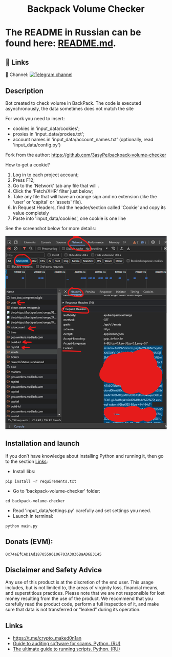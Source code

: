 <h1 align="center">Backpack Volume Checker<h1>

The README in Russian can be found here: [README.md](https://github.com/maked0n1an/backpack-volume-checker/blob/main/README.md).

## 🔗 Links
🔔 Channel: 
[![Telegram channel](https://img.shields.io/endpoint?url=https://runkit.io/damiankrawczyk/telegram-badge/branches/master?url=https://t.me/crypto_maked0n1an)](https://t.me/crypto_maked0n1an)

<h2>Description</h2>
Bot created to check volume in BackPack. The code is executed asynchronously, the data sometimes does not match the site

For work you need to insert:
- cookies in 'input_data/cookies'; 
- proxies in 'input_data/proxies.txt'; 
- account names in 'input_data/account_names.txt' (optionally, read 'input_data/config.py')

Fork from the author: https://github.com/3asyPe/backpack-volume-checker

How to get a cookie?
1. Log in to each project account;
2. Press F12;
3. Go to the 'Network' tab any file that will .
3. Click the 'Fetch/XHR' filter just below;
4. Take any file that will have an orange sign and no extension (like the 'user' or 'capital' or 'assets' file).
5. In Request Headers, find the header/section called 'Cookie' and copy its value completely
6. Paste into 'input_data/cookies', one cookie is one line

See the screenshot below for more details:

![](https://github.com/maked0n1an/backpack-volume-checker/blob/main/instruction.png)


## Installation and launch
If you don’t have knowledge about installing Python and running it, then go to the section [Links](#links):

* Install libs:
<pre><code>pip install -r requirements.txt</code></pre>
* Go to 'backpack-volume-checker' folder:
<pre><code>cd backpack-volume-checker</code></pre>
* Read 'input_data/settings.py' carefully and set settings you need.
* Launch in terminal:
<pre><code>python main.py</code></pre>

## Donats (EVM):
<pre><code>0x74eEfCAD1Ad18705596106703A3036BaAD6B3145</code></pre>

## Disclaimer and Safety Advice

Any use of this product is at the discretion of the end user. This usage includes, but is not limited to, the areas of virginity loss, financial means, and superstitious practices.
Please note that we are not responsible for lost money resulting from the use of the product. We recommend that you carefully read the product code, perform a full inspection of it, and make sure that data is not transferred or “leaked” during its operation.

## Links
<a name="Links"></a>
- https://t.me/crypto_maked0n1an
- [Guide to auditing software for scams. Python. (RU)](https://teletype.in/@brokeboi/dsxymHafdZb)
- [The ultimate guide to running scripts. Python. (RU)](https://teletype.in/@hodlmod.eth/how-to-run-scripts)
